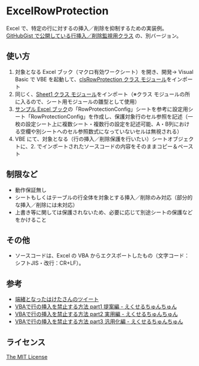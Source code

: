 ExcelRowProtection
==================

Excel で、特定の行に対するの挿入／削除を抑制するための実装例。  
[GitHubGist で公開している行挿入／削除監視用クラス](https://gist.github.com/furyutei/b31b738c0b9780a075f573eff5cef20e) の、別バージョン。  

使い方
------
1. 対象となる Excel ブック（マクロ有効ワークシート）を開き、開発→ Visual Basic で VBE を起動して、[clsRowProtection クラス モジュール](https://github.com/furyutei/ExcelRowProtection/blob/master/src/ClassModules/clsRowProtection.cls)をインポート  
1. 同じく、[Sheet1 クラス モジュール](https://github.com/furyutei/ExcelRowProtection/blob/master/src/SheetModules/Sheet1.cls)をインポート（※クラス モジュールの所に入るので、シート用モジュールの雛型として使用）  
1. [サンプル Excel ブック](https://github.com/furyutei/ExcelRowProtection/blob/master/examples/RowProtectionExample.xlsm)の「RowProtectionConfig」シートを参考に設定用シート「RowProtectionConfig」を作成し、保護対象行のセル参照を記述（一枚の設定シート上に複数シート・複数行の設定を記述可能、A・B列における空欄や別シートへのセル参照数式になっていないセルは無視される）  
1. VBE にて、対象となる（行の挿入／削除保護を行いたい）シートオブジェクトに、2. でインポートされたソースコードの内容をそのままコピー＆ペースト  

制限など
--------
- 動作保証無し  
- シートもしくはテーブルの行全体を対象とする挿入／削除のみ対応（部分的な挿入／削除には未対応）  
- 上書き等に関しては保護されないため、必要に応じて別途シートの保護などをかけること  

その他
------
- ソースコードは、Excel の VBA からエクスポートしたもの（文字コード：シフトJIS・改行：CR+LF）。  

参考
----
- [端緒となったはけたさんのツイート](https://twitter.com/excelspeedup/status/1082122098791788544)  
- [VBAで行の挿入を禁止する方法 part1 提案編 - えくせるちゅんちゅん](https://kotori-chunchun.hatenablog.com/entry/2019/01/07/200341)  
- [VBAで行の挿入を禁止する方法 part2 実用編 - えくせるちゅんちゅん](https://kotori-chunchun.hatenablog.com/entry/2019/01/08/224854)  
- [VBAで行の挿入を禁止する方法 part3 汎用化編 - えくせるちゅんちゅん](https://kotori-chunchun.hatenablog.com/entry/2019/01/10/010107)  

ライセンス
----------
[The MIT License](https://github.com/furyutei/ExcelRowProtection/blob/master/LICENSE)  
